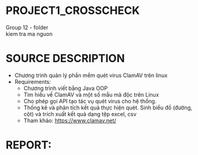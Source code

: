 # PROJECT1_CROSSCHECK
Group 12 - folder </br>
kiem tra ma nguon

# SOURCE DESCRIPTION
* Chương trình quản lý phần mềm quét virus ClamAV trên linux
* Requirements:
  * Chương trình viết bằng Java OOP
  * Tìm hiểu về ClamAV và một số mẫu mã độc trên Linux
  * Cho phép gọi API tạo tác vụ quét virus cho hệ thống.
  * Thống kê và phân tích kết quả thực hiện quét. Sinh biểu đồ (đường, cột) và trích xuất kết quả dạng tệp excel, csv
  * Tham khảo: https://www.clamav.net/
 
# REPORT:

